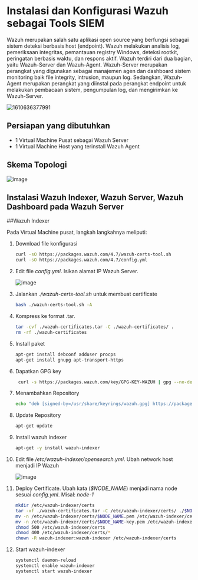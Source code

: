 
<h1>Instalasi dan Konfigurasi Wazuh sebagai Tools SIEM</h1>

Wazuh merupakan salah satu aplikasi open source yang berfungsi sebagai sistem deteksi berbasis host (endpoint). Wazuh melakukan analisis log, pemeriksaan integritas, pemantauan registry Windows, deteksi rootkit, peringatan berbasis waktu, dan respons aktif. Wazuh terdiri dari dua bagian, yaitu Wazuh-Server dan Wazuh-Agent. Wazuh-Server merupakan perangkat yang digunakan sebagai manajemen agen dan dashboard sistem monitoring baik file integrity, intrusion, maupun log. Sedangkan, Wazuh-Agent merupakan perangkat yang diinstal pada perangkat endpoint untuk melakukan pembacaan sistem, pengumpulan log, dan mengirimkan ke Wazuh-Server.

![1610636377991](https://github.com/rodipisroi/LinuxServer/assets/104636035/cdbc64e1-beda-448c-9f09-63e3aec8b3a0)

## Persiapan yang dibutuhkan

- 1 Virtual Machine Pusat sebagai Wazuh Server
- 1 Virtual Machine Host yang terinstall Wazuh Agent

## Skema Topologi

![image](https://github.com/rodipisroi/LinuxServer/assets/104636035/6a87cb9c-85c8-4f05-8ab7-21e0e4fb8582)


<h2>Instalasi Wazuh Indexer, Wazuh Server, Wazuh Dashboard pada Wazuh Server</h2>

##Wazuh Indexer

Pada Virtual Machine pusat, langkah langkahnya meliputi:

1. Download file konfigurasi
   ```sh
   curl -sO https://packages.wazuh.com/4.7/wazuh-certs-tool.sh
   curl -sO https://packages.wazuh.com/4.7/config.yml
   ```
   
2. Edit file _config.yml_. Isikan alamat IP Wazuh Server.

   ![image](https://github.com/rodipisroi/LinuxServer/assets/104636035/fc0bef0a-1106-4c05-ac1f-54b7adc7b7ab)

3. Jalankan _./wazuh-certs-tool.sh_ untuk membuat certificate
   ```sh
   bash ./wazuh-certs-tool.sh -A
   ```

4. Kompress ke format .tar. 
   ```sh
   tar -cvf ./wazuh-certificates.tar -C ./wazuh-certificates/ .
   rm -rf ./wazuh-certificates
   ```


5. Install paket 
   ```sh
   apt-get install debconf adduser procps
   apt-get install gnupg apt-transport-https
   ```

6. Dapatkan GPG key
   ```sh
    curl -s https://packages.wazuh.com/key/GPG-KEY-WAZUH | gpg --no-default-keyring --keyring gnupg-ring:/usr/share/keyrings/wazuh.gpg --import && chmod 644 /usr/share/keyrings/wazuh.gpg
   ```


7. Menambahkan Repository
   ```sh
   echo "deb [signed-by=/usr/share/keyrings/wazuh.gpg] https://packages.wazuh.com/4.x/apt/ stable main" | tee -a /etc/apt/sources.list.d/wazuh.list
   ```

8. Update Repository
   ```sh
   apt-get update
   ```

9. Install wazuh indexer
    ```sh
    apt-get -y install wazuh-indexer
    ```

10. Edit file _/etc/wazuh-indexer/opensearch.yml_. Ubah network host menjadi IP Wazuh

    ![image](https://github.com/rodipisroi/LinuxServer/assets/104636035/8717d038-6851-4eb4-9590-f22b8dd82823)

11. Deploy Certificate. Ubah kata (_$NODE_NAME_) menjadi nama node sesuai _config.yml_. Misal: _node-1_
    ```sh
    mkdir /etc/wazuh-indexer/certs
    tar -xf ./wazuh-certificates.tar -C /etc/wazuh-indexer/certs/ ./$NODE_NAME.pem ./$NODE_NAME-key.pem ./admin.pem ./admin-key.pem ./root-ca.pem
    mv -n /etc/wazuh-indexer/certs/$NODE_NAME.pem /etc/wazuh-indexer/certs/indexer.pem
    mv -n /etc/wazuh-indexer/certs/$NODE_NAME-key.pem /etc/wazuh-indexer/certs/indexer-key.pem
    chmod 500 /etc/wazuh-indexer/certs
    chmod 400 /etc/wazuh-indexer/certs/*
    chown -R wazuh-indexer:wazuh-indexer /etc/wazuh-indexer/certs
    ```
    
12. Start wazuh-indexer
    ```sh
    systemctl daemon-reload
    systemctl enable wazuh-indexer
    systemctl start wazuh-indexer
    ```
